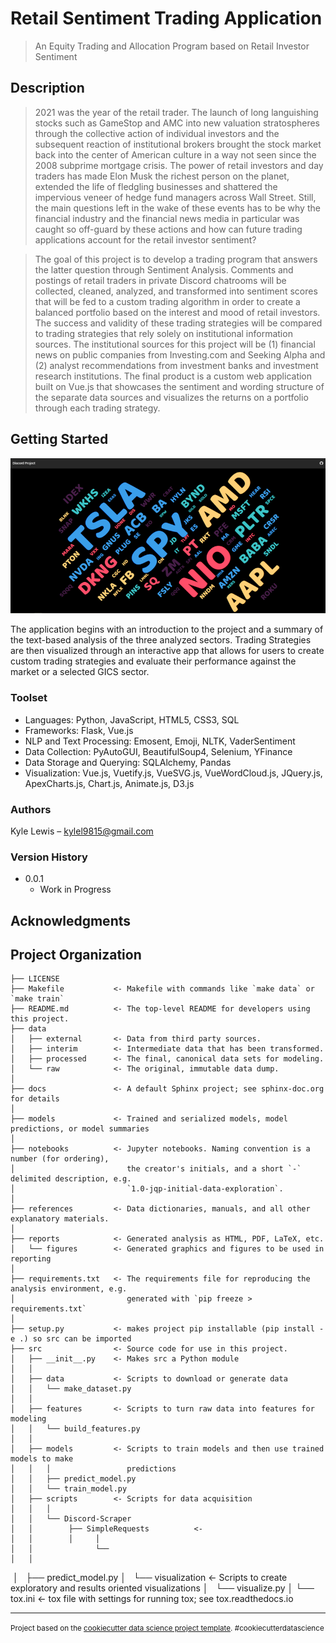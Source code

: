 # Retail Sentiment Trading Application
> An Equity Trading and Allocation Program based on Retail Investor Sentiment

## Description

> 2021 was the year of the retail trader. The launch of long languishing stocks such as GameStop and AMC into new valuation stratospheres through the collective action of individual investors and the subsequent reaction of institutional brokers brought the stock market back into the center of American culture in a way not seen since the 2008 subprime mortgage crisis. The power of retail investors and day traders has made Elon Musk the richest person on the planet, extended the life of fledgling businesses and shattered the impervious veneer of hedge fund managers across Wall Street. Still, the main questions left in the wake of these events has to be why the financial industry and the financial news media in particular was caught so off-guard by these actions and how can future trading applications account for the retail investor sentiment?

>  The goal of this project is to develop a trading program that answers the latter question through Sentiment Analysis. Comments and postings of retail traders in private Discord chatrooms will be collected, cleaned, analyzed, and transformed into sentiment scores that will be fed to a custom trading algorithm in order to create a balanced portfolio based on the interest and mood of retail investors. The success and validity of these trading strategies will be compared to trading strategies that rely solely on institutional information sources. The institutional sources for this project will be (1) financial news on public companies from Investing.com and Seeking Alpha and (2) analyst recommendations from investment banks and investment research institutions. The final product is a custom web application built on Vue.js that showcases the sentiment and wording structure of the separate data sources and visualizes the returns on a portfolio through each trading strategy.   

## Getting Started 
![](src/static/img/app.png)

The application begins with an introduction to the project and a summary of the text-based analysis of the three analyzed sectors. Trading Strategies are then visualized through an interactive app that allows for users to create custom trading strategies and evaluate their performance against the market or a selected GICS sector. 

### Toolset
* Languages: Python, JavaScript, HTML5, CSS3, SQL
* Frameworks: Flask, Vue.js
* NLP and Text Processing: Emosent, Emoji, NLTK, VaderSentiment
* Data Collection: PyAutoGUI, BeautifulSoup4, Selenium, YFinance
* Data Storage and Querying: SQLAlchemy, Pandas
* Visualization: Vue.js, Vuetify.js, VueSVG.js, VueWordCloud.js, JQuery.js, ApexCharts.js, Chart.js, Animate.js, D3.js  

### Authors
Kyle Lewis – kylel9815@gmail.com


### Version History
* 0.0.1
    * Work in Progress

## Acknowledgments

Project Organization
------------

    ├── LICENSE
    ├── Makefile           <- Makefile with commands like `make data` or `make train`
    ├── README.md          <- The top-level README for developers using this project.
    ├── data
    │   ├── external       <- Data from third party sources.
    │   ├── interim        <- Intermediate data that has been transformed.
    │   ├── processed      <- The final, canonical data sets for modeling.
    │   └── raw            <- The original, immutable data dump.
    │
    ├── docs               <- A default Sphinx project; see sphinx-doc.org for details
    │
    ├── models             <- Trained and serialized models, model predictions, or model summaries
    │
    ├── notebooks          <- Jupyter notebooks. Naming convention is a number (for ordering),
    │                         the creator's initials, and a short `-` delimited description, e.g.
    │                         `1.0-jqp-initial-data-exploration`.
    │
    ├── references         <- Data dictionaries, manuals, and all other explanatory materials.
    │
    ├── reports            <- Generated analysis as HTML, PDF, LaTeX, etc.
    │   └── figures        <- Generated graphics and figures to be used in reporting
    │
    ├── requirements.txt   <- The requirements file for reproducing the analysis environment, e.g.
    │                         generated with `pip freeze > requirements.txt`
    │
    ├── setup.py           <- makes project pip installable (pip install -e .) so src can be imported
    ├── src                <- Source code for use in this project.
    │   ├── __init__.py    <- Makes src a Python module
    │   │
    │   ├── data           <- Scripts to download or generate data
    │   │   └── make_dataset.py
    │   │
    │   ├── features       <- Scripts to turn raw data into features for modeling
    │   │   └── build_features.py
    │   │
    │   ├── models         <- Scripts to train models and then use trained models to make
    │   │   │                 predictions
    │   │   ├── predict_model.py
    │   │   └── train_model.py
    │   ├── scripts        <- Scripts for data acquisition
    │   │   │           
    │   │   └── Discord-Scraper
    │   │        ├── SimpleRequests          <- 
    │   │        │     │ 
    │   │              └──
    │   │  
    │   ├── predict_model.py
    │   └── visualization  <- Scripts to create exploratory and results oriented visualizations
    │       └── visualize.py
    │
    └── tox.ini            <- tox file with settings for running tox; see tox.readthedocs.io


--------

<p><small>Project based on the <a target="_blank" href="https://drivendata.github.io/cookiecutter-data-science/">cookiecutter data science project template</a>. #cookiecutterdatascience</small></p>

